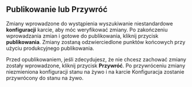 ## <a name="publish-or-revert"></a>Publikowanie lub Przywróć
Zmiany wprowadzone do wystąpienia wyszukiwanie niestandardowe **konfiguracji** karcie, aby móc weryfikować zmiany. Po zakończeniu wprowadzania zmian i gotowe do publikowania, kliknij przycisk **publikowania**. Zmiany zostaną odzwierciedlone punktów końcowych przy użyciu produkcyjnego publikowania.

Przed opublikowaniem, jeśli zdecydujesz, że nie chcesz zachować zmiany zostały wprowadzone, kliknij przycisk **Przywróć**. Po przywróceniu zmiany niezmieniona konfiguracji stanu na żywo i na karcie Konfiguracja zostanie przywrócony do stanu na żywo.
